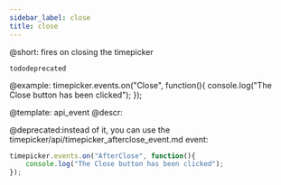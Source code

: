 ```yaml
---
sidebar_label: close
title: close
---          
```


@short:
fires on closing the timepicker

```tododeprecated ```

@example:
timepicker.events.on("Close", function(){
	console.log("The Close button has been clicked");
});


@template: api_event
@descr:

@deprecated:instead of it, you can use the timepicker/api/timepicker_afterclose_event.md event:

~~~js
timepicker.events.on("AfterClose", function(){
	console.log("The Close button has been clicked");
});
~~~

